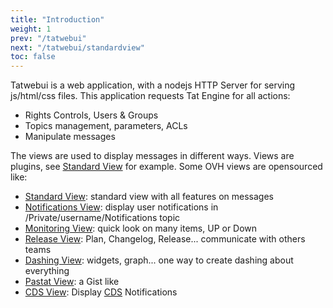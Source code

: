 ```yaml
---
title: "Introduction"
weight: 1
prev: "/tatwebui"
next: "/tatwebui/standardview"
toc: false
---
```



Tatwebui is a web application, with a nodejs HTTP Server for serving js/html/css files.
This application requests Tat Engine for all actions:

* Rights Controls, Users & Groups
* Topics management, parameters, ACLs
* Manipulate messages

The views are used to display messages in different ways. Views are plugins, see
[Standard View](https://github.com/ovh/tatwebui-plugin-standardview) for example.
Some OVH views are opensourced like:

* [Standard View](/tatwebui/standardview): standard view with all features on messages
* [Notifications View](/tatwebui/notificationsview): display user notifications in /Private/username/Notifications topic
* [Monitoring View](/tatwebui/monitoringview): quick look on many items, UP or Down
* [Release View](/tatwebui/releaseview): Plan, Changelog, Release... communicate with others teams
* [Dashing View](/tatwebui/dashingview): widgets, graph... one way to create dashing about everything
* [Pastat View](/tatwebui/pastatview): a Gist like
* [CDS View](/tatwebui/cdsview): Display [CDS](https://github.com/ovh/cds) Notifications
